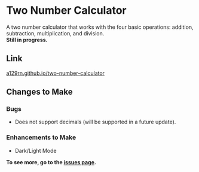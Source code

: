 # Two Number Calculator

A two number calculator that works with the four basic operations: addition, subtraction, multiplication, and division.\
**Still in progress.**

## Link

[a129rn.github.io/two-number-calculator](https://a129rn.github.io/two-number-calculator)

## Changes to Make

### Bugs

* Does not support decimals (will be supported in a future update).

### Enhancements to Make

* Dark/Light Mode

**To see more, go to the [issues page](https://github.com/a129rn/two-number-calculator/issues).**
